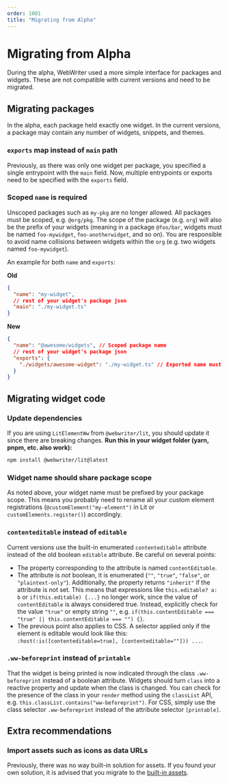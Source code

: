 ```yaml
---
order: 1001
title: "Migrating from Alpha"
---
```


# Migrating from Alpha
During the alpha, WebWriter used a more simple interface for packages and widgets. These are not compatible with current versions and need to be migrated.

## Migrating packages
In the alpha, each package held exactly one widget. In the current versions, a package may contain any number of widgets, snippets, and themes.

### `exports` map instead of `main` path
Previously, as there was only one widget per package, you specified a single entrypoint with the `main` field. Now, multiple entrypoints or exports need to be specified with the `exports` field.

### Scoped `name` is required
Unscoped packages such as `my-pkg` are no longer allowed. All packages must be scoped, e.g. `@org/pkg`. The scope of the package (e.g. `org`) will also be the prefix of your widgets (meaning in a package `@foo/bar`, widgets must be named `foo-mywidget`, `foo-anotherwidget`, and so on). You are responsible to avoid name collisions between widgets within the `org` (e.g. two widgets named `foo-mywidget`).


An example for both `name` and `exports`:

**Old**
```json
{
  "name": "my-widget",
  // rest of your widget's package json
  "main": "./my-widget.ts"
}
```

**New**
```json
{
  "name": "@awesome/widgets", // Scoped package name
  // rest of your widget's package json
  "exports": {
    "./widgets/awesome-widget": "./my-widget.ts" // Exported name must match the package scope
  }
}
```

## Migrating widget code

### Update dependencies
If you are using `LitElementWw` from `@webwriter/lit`, you should update it since there are breaking changes.
**Run this in your widget folder (yarn, pnpm, etc. also work):**
```sh
npm install @webwriter/lit@latest
```

### Widget name should share package scope
As noted above, your widget name must be prefixed by your package scope. This means you probably need to rename all your custom element registrations (`@customElement("my-element")` in Lit or `customElements.register()`) accordingly. 

### `contenteditable` instead of `editable`
Current versions use the built-in enumerated `contenteditable` attribute instead of the old boolean `editable` attribute.
Be careful on several points:
- The property corresponding to the attribute is named `contentEditable`.
- The attribute is *not* boolean, it is enumerated (`""`, `"true"`, `"false"`, or `"plaintext-only"`). Additionally, the property returns `"inherit"` if the attribute is not set. This means that expressions like `this.editable? a: b` or `if(this.editable) {...}` no longer work, since the value of `contentEditable` is always considered true. Instead, explicitly check for the value `"true"` or empty string `""`, e.g. `if(this.contentEditable === "true" || this.contentEditable === "") {}`.
- The previous point also applies to CSS. A selector applied only if the element is editable would look like this: `:host(:is([contenteditable=true], [contenteditable=""])) ...`. 

### `.ww-beforeprint` instead of `printable`
That the widget is being printed is now indicated through the class `.ww-beforeprint` instead of a boolean attribute. Widgets should turn `class` into a reactive property and update when the class is changed. You can check for the presence of the class in your `render` method using the `classList` API, e.g. `this.classList.contains("ww-beforeprint")`. For CSS, simply use the class selector `.ww-beforeprint` instead of the attribute selector `[printable]`.

## Extra recommendations

### Import assets such as icons as data URLs
Previously, there was no way built-in solution for assets. If you found your own solution, it is advised that you migrate to the [built-in assets](./widgets/assets).